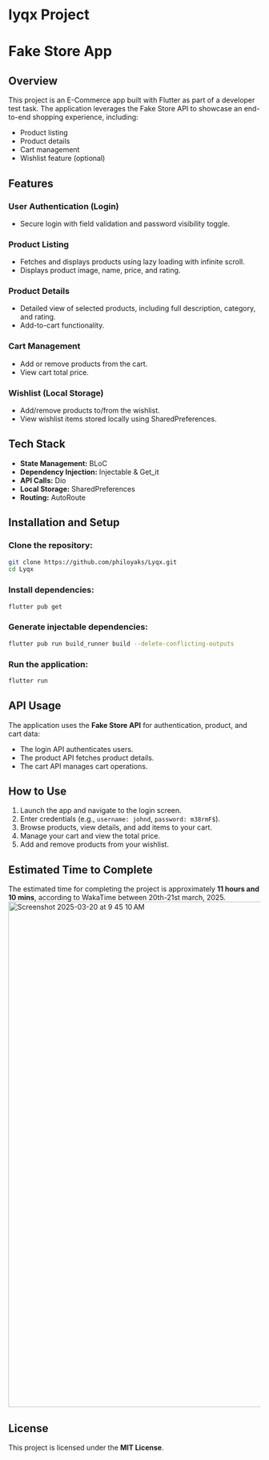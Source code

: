 # lyqx Project

# Fake Store App

## Overview
This project is an E-Commerce app built with Flutter as part of a developer test task. The application leverages the Fake Store API to showcase an end-to-end shopping experience, including:
- Product listing
- Product details
- Cart management
- Wishlist feature (optional)

## Features
### **User Authentication (Login)**
- Secure login with field validation and password visibility toggle.

### **Product Listing**
- Fetches and displays products using lazy loading with infinite scroll.
- Displays product image, name, price, and rating.

### **Product Details**
- Detailed view of selected products, including full description, category, and rating.
- Add-to-cart functionality.

### **Cart Management**
- Add or remove products from the cart.
- View cart total price.

### **Wishlist (Local Storage)**
- Add/remove products to/from the wishlist.
- View wishlist items stored locally using SharedPreferences.

## Tech Stack
- **State Management:** BLoC
- **Dependency Injection:** Injectable & Get_it
- **API Calls:** Dio
- **Local Storage:** SharedPreferences
- **Routing:** AutoRoute


## Installation and Setup
### **Clone the repository:**
```sh
git clone https://github.com/philoyaks/Lyqx.git
cd Lyqx
```

### **Install dependencies:**
```sh
flutter pub get
```

### **Generate injectable dependencies:**
```sh
flutter pub run build_runner build --delete-conflicting-outputs
```

### **Run the application:**
```sh
flutter run
```

## API Usage
The application uses the **Fake Store API** for authentication, product, and cart data:
- The login API authenticates users.
- The product API fetches product details.
- The cart API manages cart operations.

## How to Use
1. Launch the app and navigate to the login screen.
2. Enter credentials (e.g., `username: johnd`, `password: m38rmF$`).
3. Browse products, view details, and add items to your cart.
4. Manage your cart and view the total price.
5. Add and remove products from your wishlist.

## Estimated Time to Complete
The estimated time for completing the project is approximately **11 hours and 10 mins**, according to WakaTime between  20th-21st march, 2025.
<img width="1010" alt="Screenshot 2025-03-20 at 9 45 10 AM" src="https://github.com/user-attachments/assets/c01441cf-51a9-4261-93a5-4521d591125e" />


## License
This project is licensed under the **MIT License**.
